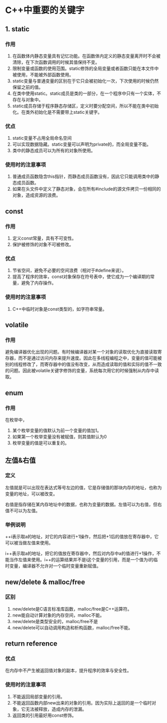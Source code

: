 # C++中重要的关键字

## 1. static

### 作用

1. 在函数体内静态变量具有记忆功能。在函数体内定义的静态变量离开时不会被清除，在下次函数调用的时候其值保持不变。
2. 限制变量或函数的使用范围。static修饰的全局变量或者函数只能在本文件中被使用，不能被外部函数使用。
3. static变量与普通变量的区别在于它只会被初始化一次，下次使用的时候仍然保留之前的值。
4. 在类中使用static。static成员是类的一部分，在一个程序中只有一个实体，不存在与对象中。
5. static成员存储于程序静态存储区，定义时要分配空间，所以不能在类中初始化。在类外初始化是不需要带上static关键字。

### 优点

1.  static变量不占用全局命名空间
2. 可以实现数据隐藏。static变量可以声明为private的，而全局变量不能。
3. 类中的静态成员可以为所有的对象所使用。

### 使用时的注意事项

1. 普通成员函数隐含this指针，而静态成员函数没有，因此它只能调用类中的静态成员函数。
2. 如果在头文件中定义了静态对象，会在所有#include的源文件拷贝一份相同的对象，造成资源的浪费。

## const

### 作用

1. 定义const常量，具有不可变性。
2. 保护被修饰的对象不可被修改。

### 优点

1. 节省空间，避免不必要的空间浪费（相对于#define来说）。
2. 提高了程序的效率，const对象保存在符号表中，使它成为一个编译期的常量，避免了内存操作。

### 使用时的注意事项

1. C++中临时对象是const类型的，如字符串常量。

## volatile

### 作用

避免编译器优化出现的问题。有时候编译器对某一个对象的读取优化为直接读取寄存器，而不是通过访问内存来提升速度。因此在多线程编程之中，变量的值可能被别的线程修改了，而寄存器中的值没有改变，从而造成读取的值和实际的值不一致的问题。因此被volatile关键字修饰的变量，系统每次用它的时候强制从内存中读取。

## enum

### 作用

在枚举中，

1. 某个枚举变量的值默认为前一个变量的值加1。
2. 如果第一个枚举变量没有被赋值，则其值默认为0
3. 枚举变量的值是可以重复的。

## 左值&右值

### 定义

左值就是可以出现在表达式等号左边的值，它是存储值的那块内存的地址，也称为变量的地址，可以被改变。

右值是指存储在某内存地址中的数据，也称为变量的数据。左值可以为右值，但右值不可以为左值。

### 举例说明

++i表示取a的地址，对它的内容进行+1操作，然后把+1后的值放在寄存器中，它可以被当做左值来使用。

i++表示取a的地址，把它的值放在寄存器中，然后对内存中a的值进行+1操作，不能当作左值来使用。i++的运算结果并不是i这个变量的引用，而是一个值为i的临时变量，编译器不允许对一个临时变量重新赋值。

## new/delete & malloc/free

### 区别

1. new/delete是C语言标准库函数，malloc/free是C++运算符。
2. new能自动计算对象的内存空间，malloc不能。
3. new/delete是类型安全的，malloc/free不是
4. new/delete可以自动调用构造和析构函数，malloc/free不能。

## return reference

### 优点

在内存中不产生被返回值对象的副本，提升程序的效率与安全性。

### 使用时的注意事项

1. 不能返回局部变量的引用。
2. 不能返回函数内部new出来的对象的引用。因为实际上返回的是一个临时对象，它无法被释放，造成内存的泄漏。
3. 返回类的引用最好用const修饰。